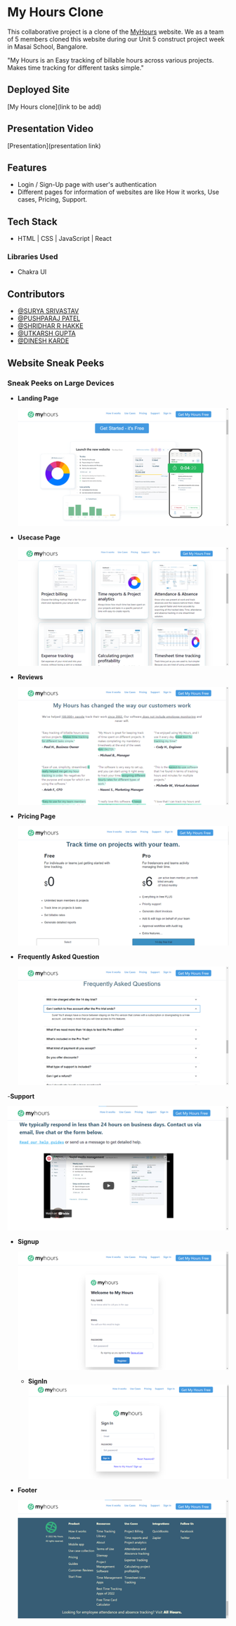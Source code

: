 # My Hours Clone

This collaborative project is a clone of the [MyHours](https://myhours.com) website. We as a team of 5 members cloned this website during our Unit 5 construct project week in Masai School, Bangalore.

"My Hours is an Easy tracking of billable hours across various projects. Makes time tracking for different tasks simple."

## Deployed Site

[My Hours clone](link to be add)

## Presentation Video

[Presentation](presentation link)

## Features

- Login / Sign-Up page with user's authentication
- Different pages for information of websites are like How it works, Use cases, Pricing, Support.


## Tech Stack

- HTML | CSS | JavaScript | React 

### Libraries Used

- Chakra UI

## Contributors

- [@SURYA SRIVASTAV](GITHUBLINK)
- [@PUSHPARAJ PATEL](https://github.com/pushpraj15295)
- [@SHRIDHAR R HAKKE](https://github.com/Shridhar1998)
- [@UTKARSH GUPTA](https://github.com/utkarshqw)
- [@DINESH KARDE](https://github.com/captain-programming)

## Website Sneak Peeks

### Sneak Peeks on Large Devices

- **Landing Page**

  ![Homepage](./Website%20sneak%20peeks/Homepage.png?raw=true)

- **Usecase Page**

  ![Usecase](./Website%20sneak%20peeks/Usecase.png?raw=true)

- **Reviews**

  ![Reviews](./Website%20sneak%20peeks/Reviews.png?raw=true)

- **Pricing Page**

  ![Pricing](./Website%20sneak%20peeks/Pricing.png?raw=true)

- **Frequently Asked Question**

  ![FAQ](./Website%20sneak%20peeks/FAQ.png?raw=true)

-**Support**

![Support](./Website%20sneak%20peeks/Support.png?raw=true)

- **Signup**

  ![Signup](./Website%20sneak%20peeks/SignUp.png?raw=true)

  - **SignIn**
    ![SignIn](./Website%20sneak%20peeks/SignIn.png?raw=true)

- **Footer**

  ![Footer](./Website%20sneak%20peeks/Footer.png?raw=true)